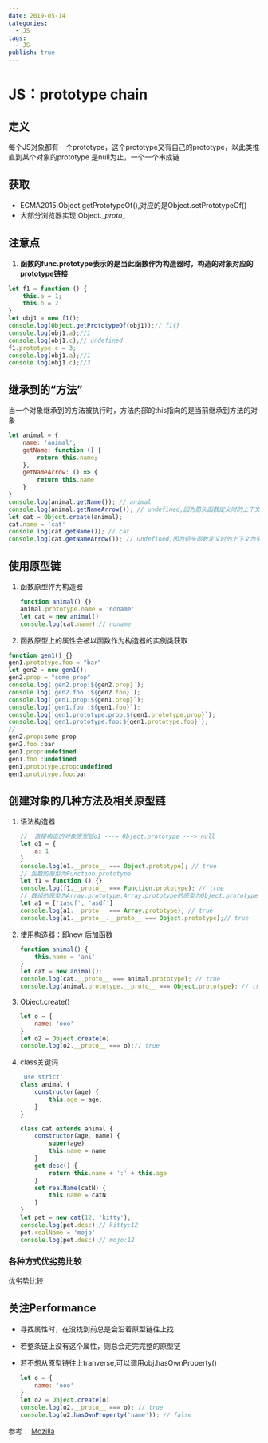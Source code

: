 ```yaml
---
date: 2019-05-14
categories:
  - JS
tags:
  - JS
publish: true
---
```


# JS：prototype chain

## 定义

每个JS对象都有一个prototype，这个prototype又有自己的prototype，以此类推直到某个对象的prototype 是null为止，一个一个串成链

## 获取

- ECMA2015:Object.getPrototypeOf(),对应的是Object.setPrototypeOf()
- 大部分浏览器实现:Object.\__proto__

## 注意点

1. **函数的func.prototype表示的是当此函数作为构造器时，构造的对象对应的prototype链接**

```JavaScript
let f1 = function () {
    this.a = 1;
    this.b = 2
}
let obj1 = new f1();
console.log(Object.getPrototypeOf(obj1));// f1{}
console.log(obj1.a);//1
console.log(obj1.c);// undefined
f1.prototype.c = 3;
console.log(obj1.a);//1
console.log(obj1.c);//3
```

## 继承到的“方法”

当一个对象继承到的方法被执行时，方法内部的this指向的是当前继承到方法的对象

```javascript
let animal = {
    name: 'animal',
    getName: function () {
        return this.name;
    },
    getNameArrow: () => {
        return this.name
    }
}
console.log(animal.getName()); // animal
console.log(animal.getNameArrow()); // undefined,因为箭头函数定义时的上下文为全局作用域
let cat = Object.create(animal);
cat.name = 'cat'
console.log(cat.getName()); // cat
console.log(cat.getNameArrow()); // undefined,因为箭头函数定义时的上下文为全局作用域
```

## 使用原型链

1. 函数原型作为构造器

    ```javascript
    function animal() {}
    animal.prototype.name = 'noname'
    let cat = new animal()
    console.log(cat.name);// noname
    ```

2. 函数原型上的属性会被以函数作为构造器的实例类获取

```js
function gen1() {}
gen1.prototype.foo = "bar"
let gen2 = new gen1();
gen2.prop = "some prop"
console.log(`gen2.prop:${gen2.prop}`);
console.log(`gen2.foo :${gen2.foo}`);
console.log(`gen1.prop:${gen1.prop}`);
console.log(`gen1.foo :${gen1.foo}`);
console.log(`gen1.prototype.prop:${gen1.prototype.prop}`);
console.log(`gen1.prototype.foo:${gen1.prototype.foo}`);
//
gen2.prop:some prop
gen2.foo :bar
gen1.prop:undefined
gen1.foo :undefined
gen1.prototype.prop:undefined
gen1.prototype.foo:bar
```

## 创建对象的几种方法及相关原型链

1. 语法构造器

    ```js
    //  直接构造的对象原型链o1 ---> Object.prototype ---> null
    let o1 = {
        a: 1
    }
    console.log(o1.__proto__ === Object.prototype); // true
    // 函数的原型为Function.prototype
    let f1 = function () {}
    console.log(f1.__proto__ === Function.prototype); // true
    // 数组的原型为Array.prototype,Array.prototype的原型为Object.prototype
    let a1 = ['1asdf', 'asdf']
    console.log(a1.__proto__ === Array.prototype); // true
    console.log(a1.__proto__.__proto__ === Object.prototype);// true
    ```

2. 使用构造器：即new 后加函数

    ```js
    function animal() {
        this.name = 'ani'
    }
    let cat = new animal();
    console.log(cat.__proto__ === animal.prototype); // true
    console.log(animal.prototype.__proto__ === Object.prototype); // true
    ```

3. Object.create()

    ```js
    let o = {
        name: 'ooo'
    }
    let o2 = Object.create(o)
    console.log(o2.__proto__ === o);// true
    ```

4. class关键词

    ```js
    'use strict'
    class animal {
        constructor(age) {
            this.age = age;
        }
    }

    class cat extends animal {
        constructor(age, name) {
            super(age)
            this.name = name
        }
        get desc() {
            return this.name + ':' + this.age
        }
        set realName(catN) {
            this.name = catN
        }
    }
    let pet = new cat(12, 'kitty');
    console.log(pet.desc);// kitty:12
    pet.realName = 'mojo'
    console.log(pet.desc);// mojo:12
    ```

### 各种方式优劣势比较

[优劣势比较](https://developer.mozilla.org/en-US/docs/Web/JavaScript/Inheritance_and_the_prototype_chain#Summary_of_methods_for_extending_the_protoype_chain)

## 关注Performance

- 寻找属性时，在没找到前总是会沿着原型链往上找
- 若整条链上没有这个属性，则总会走完完整的原型链
- 若不想从原型链往上tranverse,可以调用obj.hasOwnProperty()

    ```js
    let o = {
        name: 'ooo'
    }
    let o2 = Object.create(o)
    console.log(o2.__proto__ === o); // true
    console.log(o2.hasOwnProperty('name')); // false
    ```

参考：
[Mozilla](https://developer.mozilla.org/en-US/docs/Web/JavaScript/Inheritance_and_the_prototype_chain#Summary_of_methods_for_extending_the_protoype_chain)
